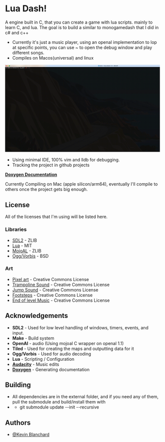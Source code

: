 # Lua Dash!

A engine built in C, that you can create a game with lua scripts.  mainly to learn C, and lua.  The goal is to build a similar to monogamedash that I did in c# and c++
- Currently it's just a music player, using an openal implementation to lop at specific points, you can use ~ to open the debug window and play different songs.
- Compiles on Macos(universal) and linux

![Picture didn't load idiot](https://github.com/kjblanchard/lua_c_dash/blob/master/img/game.gif?raw=true)


- Using minimal IDE, 100% vim and lldb for debugging.
- Tracking the project in github projects

**[Doxygen Documentation](https://docs.supergoon.com)**

Currently Compiling on  Mac (apple silicon/arm64), eventually I'll compile to others once the project gets big enough.


## License

All of the licenses that I'm using will be listed here.

### Libraries
- [SDL2](https://www.libsdl.org) - ZLIB
- [Lua](https://www.lua.org/license.html) - MIT
- [MojoAL](https://github.com/icculus/mojoAL) - ZLIB
- [Ogg/Vorbis](https://xiph.org/vorbis/) - BSD

### Art
- [Pixel art](https://pixelfrog-assets.itch.io/pixel-adventure-1) - Creative Commons License
- [Trampoline Sound](https://freesound.org/people/Breviceps/sounds/493161/) - Creative Commons License
- [Jump Sound](https://freesound.org/people/se2001/sounds/528568/) - Creative Commons License
- [Footsteps](https://freesound.org/people/EVRetro/sounds/501102/) - Creative Commons License
- [End of level Music](https://freesound.org/people/maxmakessounds/sounds/353546) - Creative Commons License

## Acknowledgements
- **SDL2** - Used for low level handling of windows, timers, events, and input.
- **Make** - Build system
- **OpenAl** - audio (Using mojoal C wrapper on openal 1.1)
- **Tiled** - Used for creating the maps and outputting data for it
- **Ogg/Vorbis** - Used for audio decoding
- **Lua** - Scripting / Configuration
- **[Audacity](https://www.audacityteam.org)** - Music edits
- **[Doxygen](https://doxygen.nl/index.html)** - Generating documentation

## Building
- All dependencies are in the external folder, and if you need any of them, pull the submodule and build/install them with 
- - git submodule update --init --recursive

## Authors

- [@Kevin Blanchard](https://www.github.com/kjblanchard)
